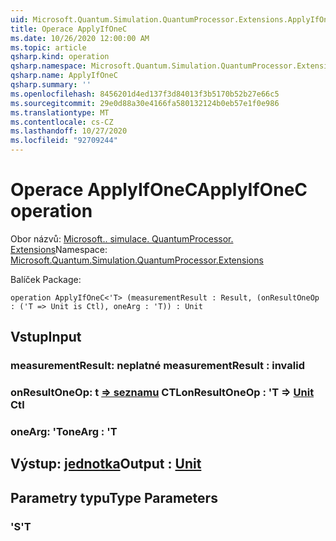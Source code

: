 ```yaml
---
uid: Microsoft.Quantum.Simulation.QuantumProcessor.Extensions.ApplyIfOneC
title: Operace ApplyIfOneC
ms.date: 10/26/2020 12:00:00 AM
ms.topic: article
qsharp.kind: operation
qsharp.namespace: Microsoft.Quantum.Simulation.QuantumProcessor.Extensions
qsharp.name: ApplyIfOneC
qsharp.summary: ''
ms.openlocfilehash: 8456201d4ed137f3d84013f3b5170b52b27e66c5
ms.sourcegitcommit: 29e0d88a30e4166fa580132124b0eb57e1f0e986
ms.translationtype: MT
ms.contentlocale: cs-CZ
ms.lasthandoff: 10/27/2020
ms.locfileid: "92709244"
---
```

# <a name="applyifonec-operation"></a><span data-ttu-id="401bc-102">Operace ApplyIfOneC</span><span class="sxs-lookup"><span data-stu-id="401bc-102">ApplyIfOneC operation</span></span>

<span data-ttu-id="401bc-103">Obor názvů: [Microsoft.. simulace. QuantumProcessor. Extensions](xref:Microsoft.Quantum.Simulation.QuantumProcessor.Extensions)</span><span class="sxs-lookup"><span data-stu-id="401bc-103">Namespace: [Microsoft.Quantum.Simulation.QuantumProcessor.Extensions](xref:Microsoft.Quantum.Simulation.QuantumProcessor.Extensions)</span></span>

<span data-ttu-id="401bc-104">Balíček [](https://nuget.org/packages/)</span><span class="sxs-lookup"><span data-stu-id="401bc-104">Package: [](https://nuget.org/packages/)</span></span>




```qsharp
operation ApplyIfOneC<'T> (measurementResult : Result, (onResultOneOp : ('T => Unit is Ctl), oneArg : 'T)) : Unit
```


## <a name="input"></a><span data-ttu-id="401bc-105">Vstup</span><span class="sxs-lookup"><span data-stu-id="401bc-105">Input</span></span>

### <a name="measurementresult--__invalidresult__"></a><span data-ttu-id="401bc-106">measurementResult: __neplatné <Result>__</span><span class="sxs-lookup"><span data-stu-id="401bc-106">measurementResult : __invalid<Result>__</span></span>




### <a name="onresultoneop--t--unit-ctl"></a><span data-ttu-id="401bc-107">onResultOneOp: t [=> seznamu](xref:microsoft.quantum.lang-ref.unit) CTL</span><span class="sxs-lookup"><span data-stu-id="401bc-107">onResultOneOp : 'T => [Unit](xref:microsoft.quantum.lang-ref.unit) Ctl</span></span>




### <a name="onearg--t"></a><span data-ttu-id="401bc-108">oneArg: 'T</span><span class="sxs-lookup"><span data-stu-id="401bc-108">oneArg : 'T</span></span>





## <a name="output--unit"></a><span data-ttu-id="401bc-109">Výstup: [jednotka](xref:microsoft.quantum.lang-ref.unit)</span><span class="sxs-lookup"><span data-stu-id="401bc-109">Output : [Unit](xref:microsoft.quantum.lang-ref.unit)</span></span>



## <a name="type-parameters"></a><span data-ttu-id="401bc-110">Parametry typu</span><span class="sxs-lookup"><span data-stu-id="401bc-110">Type Parameters</span></span>

### <a name="t"></a><span data-ttu-id="401bc-111">'S</span><span class="sxs-lookup"><span data-stu-id="401bc-111">'T</span></span>

